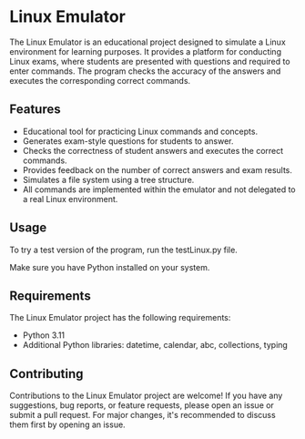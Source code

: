 # Linux Emulator

The Linux Emulator is an educational project designed to simulate a Linux environment for learning purposes. 
It provides a platform for conducting Linux exams, where students are presented with questions and required 
to enter commands. The program checks the accuracy of the answers and executes the corresponding correct commands.

## Features

- Educational tool for practicing Linux commands and concepts.
- Generates exam-style questions for students to answer.
- Checks the correctness of student answers and executes the correct commands.
- Provides feedback on the number of correct answers and exam results.
- Simulates a file system using a tree structure.
- All commands are implemented within the emulator and not delegated to a real Linux environment.

## Usage

To try a test version of the program, run the testLinux.py file.

Make sure you have Python installed on your system.

## Requirements

The Linux Emulator project has the following requirements:

- Python 3.11 
- Additional Python libraries: datetime, calendar, abc, collections, typing

## Contributing

Contributions to the Linux Emulator project are welcome! 
If you have any suggestions, bug reports, or feature requests, please open an issue or submit a pull request. 
For major changes, it's recommended to discuss them first by opening an issue.


